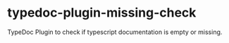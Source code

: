 # typedoc-plugin-missing-check
TypeDoc Plugin to check if typescript documentation is empty or missing.

